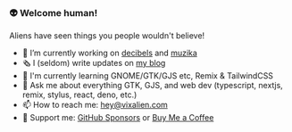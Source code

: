 ### 👽 Welcome human!

Aliens have seen things you people wouldn't believe!

- 🔭 I’m currently working on [decibels](https://github.com/vixalien/decibels) and [muzika](https://github.com/vixalien/muzika)
- 🗞️ I (seldom) write updates on [my blog](https://www.vixalien.com)
- 🍃 I'm currently learning GNOME/GTK/GJS etc, Remix & TailwindCSS
- 💬 Ask me about everything GTK, GJS, and web dev (typescript, nextjs, remix, stylus, react, deno, etc.)
- 📫 How to reach me: [hey@vixalien.com](mailto:hey@vixalien.com)
- 💙 Support me: [GitHub Sponsors](https://github.com/sponsors/cassidyjames) or [Buy Me a Coffee](https://www.buymeacoffee.com/vixalien)
